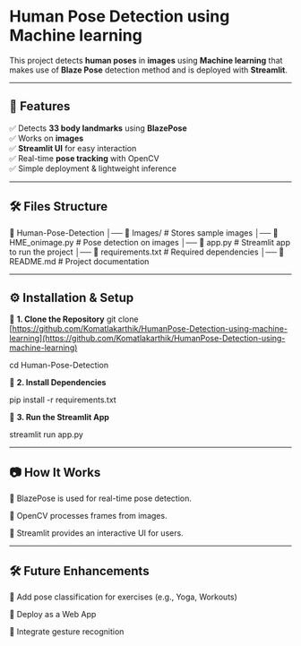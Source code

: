 # Human Pose Detection using Machine learning

This project detects **human poses** in **images** using **Machine learning** that makes use of **Blaze Pose** detection method and is deployed with **Streamlit**.

---

## 📌 Features  
✅ Detects **33 body landmarks** using **BlazePose**  
✅ Works on **images**  
✅ **Streamlit UI** for easy interaction  
✅ Real-time **pose tracking** with OpenCV  
✅ Simple deployment & lightweight inference  

---

## 🛠️ Files Structure  
📂 Human-Pose-Detection │── 📂 Images/ # Stores sample images │── 📜 HME_onimage.py # Pose detection on images │── 📜 app.py # Streamlit app to run the project │── 📜 requirements.txt # Required dependencies │── 📜 README.md # Project documentation

---

## ⚙️ Installation & Setup  

🔹 **1. Clone the Repository**
git clone [https://github.com/Komatlakarthik/HumanPose-Detection-using-machine-learning](https://github.com/Komatlakarthik/HumanPose-Detection-using-machine-learning)

cd Human-Pose-Detection

🔹 **2. Install Dependencies**

pip install -r requirements.txt

🔹 **3. Run the Streamlit App**

streamlit run app.py

---

## 📷 How It Works

🔹 BlazePose is used for real-time pose detection.

🔹 OpenCV processes frames from images.

🔹 Streamlit provides an interactive UI for users.

---

## 🛠️ Future Enhancements
🚀 Add pose classification for exercises (e.g., Yoga, Workouts)

🚀 Deploy as a Web App

🚀 Integrate gesture recognition
